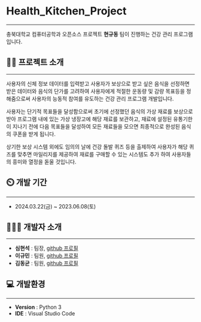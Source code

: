 # Health_Kitchen_Project
---
충북대학교 컴퓨터공학과 오픈소스 프로젝트 __현규동__ 팀이 진행하는 건강 관리 프로그램입니다.
## 👨‍🏫 프로젝트 소개
---
사용자의 신체 정보 데이터를 입력받고 사용자가 보상으로 받고 싶은 음식을 선정하면 받은 데이터와 음식의 단가를 고려하여 사용자에게 적절한 운동량 및 감량 목표등을 정해줌으로써 사용자의 능동적 참여를 유도하는 건강 관리 프로그램 개발입니다.

사용자는 단기적 목표들을 달성함으로써 초기에 선정했던 음식의 가상 재료를 보상으로 받아 프로그램 내에 있는 가상 냉장고에 해당 재료를 보관하고, 재료에 설정된 유통기한이 지나기 전에 다음 목표들을 달성하여 모든 재료들을 모으면 최종적으로 완성된 음식의 쿠폰을 받게 됩니다.

상기한 보상 시스템 외에도 임의의 날에 건강 돌발 퀴즈 등을 출제하여 사용자가 해당 퀴즈를 맞추면 마일리지를 제공하여 재료를 구매할 수 있는 시스템도 추가 하여 사용자들의 흥미와 열정을 돋울 것입니다.

## ⏲️ 개발 기간
--- 
* 2024.03.22(금) ~ 2023.06.08(토)
  
## 🧑‍🤝‍🧑 개발자 소개 
---
- **심현석** : 팀장, [github 프로필](https://github.com/sst7050)
- **이규민** : 팀원, [github 프로필](https://github.com/cOcOa-aa)
- **김동균** : 팀원, [github 프로필](https://github.com/gimbab2002)

## 💻 개발환경
---
- **Version** : Python 3
- **IDE** : Visual Studio Code

